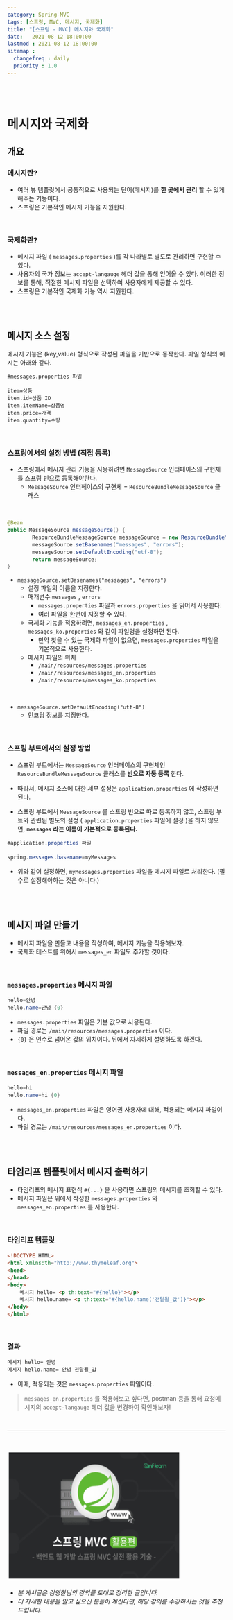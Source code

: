```yaml
---
category: Spring-MVC
tags: [스프링, MVC, 메시지, 국제화]
title: "[스프링 - MVC] 메시지와 국제화"
date:   2021-08-12 18:00:00 
lastmod : 2021-08-12 18:00:00
sitemap :
  changefreq : daily
  priority : 1.0
---
```


<br/><br/>

# 메시지와 국제화

## 개요

### 메시지란?

- 여러 뷰 템플릿에서 공통적으로 사용되는 단어(메시지)를 **한 곳에서 관리** 할 수 있게 해주는 기능이다.
- 스프링은 기본적인 메시지 기능을 지원한다.

</br>

### 국제화란?

- 메시지 파일 ( `messages.properties` )를 각 나라별로 별도로 관리하면 구현할 수 있다.
- 사용자의 국가 정보는 `accept-langauge` 헤더 값을 통해 얻어올 수 있다. 이러한 정보를 통해, 적절한 메시지 파일을 선택하여 사용자에게 제공할 수 있다.
- 스프링은 기본적인 국제화 기능 역시 지원한다.

</br></br>

## 메시지 소스 설정

메시지 기능은 (key,value) 형식으로 작성된 파일을 기반으로 동작한다. 파일 형식의 예시는 아래와 같다.

```html
#messages.properties 파일

item=상품
item.id=상품 ID
item.itemName=상품명
item.price=가격
item.quantity=수량
```

</br>

### 스프링에서의 설정 방법 (직접 등록)

- 스프링에서 메시지 관리 기능을 사용하려면 `MessageSource` 인터페이스의 구현체를 스프링 빈으로 등록해야한다.
    - `MessageSource` 인터페이스의 구현체 = `ResourceBundleMessageSource` 클래스

</br>

```java
@Bean
public MessageSource messageSource() {
		ResourceBundleMessageSource messageSource = new ResourceBundleMessageSource();
		messageSource.setBasenames("messages", "errors");
		messageSource.setDefaultEncoding("utf-8");
		return messageSource;
}
```

- `messageSource.setBasenames("messages", "errors")`
    - 설정 파일의 이름을 지정한다.
    - 매개변수 `messages` , `errors`
        - `messages.properties` 파일과 `errors.properties` 을 읽어서 사용한다.
        - 여러 파일을 한번에 지정할 수 있다.
    - 국제화 기능을 적용하려면, `messages_en.properties` , `messages_ko.properties` 와 같이 파일명을 설정하면 된다.
        - 만약 찾을 수 있는 국제화 파일이 없으면, `messages.properties` 파일을 기본적으로 사용한다.
    - 메시지 파일의 위치
        - `/main/resources/messages.properties`
        - `/main/resources/messages_en.properties`
        - `/main/resources/messages_ko.properties`

</br>

- `messageSource.setDefaultEncoding("utf-8")`
    - 인코딩 정보를 지정한다.

</br>

### 스프링 부트에서의 설정 방법

- 스프링 부트에서는 `MessageSource` 인터페이스의 구현체인 `ResourceBundleMessageSource` 클래스를 **빈으로 자동 등록** 한다.

- 따라서, 메시지 소스에 대한 세부 설정은 `application.properties` 에 작성하면 된다.
- 스프링 부트에서 `MessageSource` 를 스프링 빈으로 따로 등록하지 않고, 스프링 부트와 관련된 별도의 설정 ( `application.properties` 파일에 설정 )을 하지 않으면, **`messages` 라는 이름이 기본적으로 등록된다.**

```java
#application.properties 파일

spring.messages.basename=myMessages
```

- 위와 같이 설정하면, `myMessages.properties` 파일을 메시지 파일로 처리한다. (필수로 설정해야하는 것은 아니다.)

</br></br>

## 메시지 파일 만들기

- 메시지 파일을 만들고 내용을 작성하여, 메시지 기능을 적용해보자.
- 국제화 테스트를 위해서 `messages_en` 파일도 추가할 것이다.

</br>

### `messages.properties` 메시지 파일

```java
hello=안녕
hello.name=안녕 {0}
```

- `messages.properties` 파일은 기본 값으로 사용된다.
- 파일 경로는 `/main/resources/messages.properties` 이다.
- `{0}` 은 인수로 넘어온 값의 위치이다. 뒤에서 자세하게 설명하도록 하겠다.

</br>

### `messages_en.properties` 메시지 파일

```java
hello=hi
hello.name=hi {0}
```

- `messages_en.properties` 파일은 영어권 사용자에 대해, 적용되는 메시지 파일이다.
- 파일 경로는 `/main/resources/messages_en.properties` 이다.

</br></br>

## 타임리프 템플릿에서 메시지 출력하기

- 타임리프의 메시지 표현식 `#{...}` 을 사용하면 스프링의 메시지를 조회할 수 있다.
- 메시지 파일은 위에서 작성한 `messages.properties` 와 `messages_en.properties` 를 사용한다.

</br>

### 타임리프 템플릿

```html
<!DOCTYPE HTML>
<html xmlns:th="http://www.thymeleaf.org">
<head>
</head>
<body>
	메시지 hello= <p th:text="#{hello}"></p>
	메시지 hello.name= <p th:text="#{hello.name('전달될_값')}"></p>
</body>
</html>
```

</br>

### 결과

```html
메시지 hello= 안녕
메시지 hello.name= 안녕 전달될_값
```

- 이때, 적용되는 것은 `messages.properties` 파일이다.

> `messages_en.properties` 를 적용해보고 싶다면, postman 등을 통해 요청메시지의 `accept-langauge` 헤더 값을 변경하여 확인해보자!

<br>

---

<br>

<a href="https://inf.run/YPER"><img src="/assets/img/Inflearn_Spring_MVC2/logo.png" width="400px" height="300px"></a>

- *본 게시글은 김영한님의 강의를 토대로 정리한 글입니다.*
- *더 자세한 내용을 알고 싶으신 분들이 계신다면, 해당 강의를 수강하시는 것을 추천드립니다.*